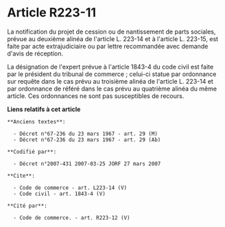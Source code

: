 # Article R223-11

La notification du projet de cession ou de nantissement de parts sociales, prévue au deuxième alinéa de l'article L. 223-14
et à l'article L. 223-15, est faite par acte extrajudiciaire ou par lettre recommandée avec demande d'avis de réception. 

La désignation de l'expert prévue à l'article 1843-4 du code civil est faite par le président du tribunal de commerce ;
celui-ci statue par ordonnance sur requête dans le cas prévu au troisième alinéa de l'article L. 223-14 et par ordonnance de
référé dans le cas prévu au quatrième alinéa du même article. Ces ordonnances ne sont pas susceptibles de recours.

**Liens relatifs à cet article**

	**Anciens textes**:

	  - Décret n°67-236 du 23 mars 1967 - art. 29 (M)
	  - Décret n°67-236 du 23 mars 1967 - art. 29 (Ab)

	**Codifié par**:

	  - Décret n°2007-431 2007-03-25 JORF 27 mars 2007

	**Cite**:

	  - Code de commerce - art. L223-14 (V)
	  - Code civil - art. 1843-4 (V)

	**Cité par**:

	  - Code de commerce. - art. R223-12 (V)
